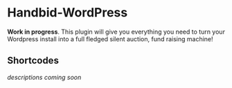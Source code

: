 Handbid-WordPress
=================

**Work in progress**. This plugin will give you everything you need to turn your Wordpress install into a full fledged silent auction, fund raising machine!

## Shortcodes

*descriptions coming soon*

